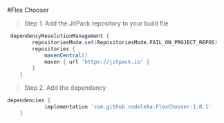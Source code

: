 #Flex Chooser


> Step 1. Add the JitPack repository to your build file

```gradle
 dependencyResolutionManagement {
		repositoriesMode.set(RepositoriesMode.FAIL_ON_PROJECT_REPOS)
		repositories {
			mavenCentral()
			maven { url 'https://jitpack.io' }
		}
	}
```


> Step 2. Add the dependency

```gradle
dependencies {
	        implementation 'com.github.codeleka:FlexChooser:1.0.1'
	}
```
